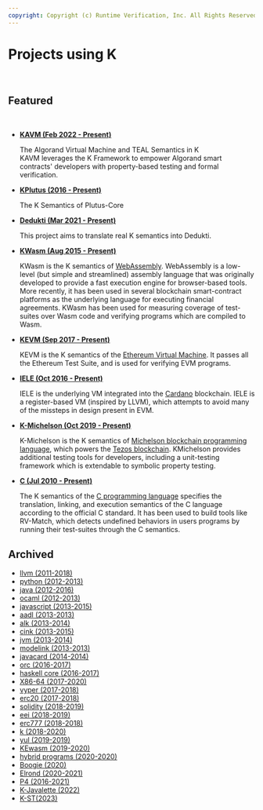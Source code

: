 ```yaml
---
copyright: Copyright (c) Runtime Verification, Inc. All Rights Reserved.
---
```


# Projects using K

<br>

## Featured

<br>

- **[KAVM (Feb 2022 - Present)](https://github.com/runtimeverification/avm-semantics)**

  The Algorand Virtual Machine and TEAL Semantics in K\
  KAVM leverages the K Framework to empower Algorand smart contracts' developers
  with property-based testing and formal verification.

- **[KPlutus (2016 - Present)](https://github.com/runtimeverification/plutus-core-semantics)**

  The K Semantics of Plutus-Core

- **[Dedukti (Mar 2021 - Present)](https://gitlab.com/semantiko/K-semantics)**

  This project aims to translate real K semantics into Dedukti.

- **[KWasm (Aug 2015 - Present)](https://github.com/kframework/wasm-semantics)**

  KWasm is the K semantics of [WebAssembly](https://webassembly.github.io/spec/).
  WebAssembly is a low-level (but simple and streamlined) assembly language that was originally developed to provide a fast execution engine for browser-based tools.
  More recently, it has been used in several blockchain smart-contract platforms as the underlying language for executing financial agreements.
  KWasm has been used for measuring coverage of test-suites over Wasm code and verifying programs which are compiled to Wasm.

- **[KEVM (Sep 2017 - Present)](https://jellopaper.org/)**

  KEVM is the K semantics of the [Ethereum Virtual Machine](https://ethereum.org/en/developers/docs/evm/).
  It passes all the Ethereum Test Suite, and is used for verifying EVM programs.

- **[IELE (Oct 2016 - Present)](https://ielelang.org/)**

  IELE is the underlying VM integrated into the [Cardano](https://cardano.org/) blockchain.
  IELE is a register-based VM (inspired by LLVM), which attempts to avoid many of the missteps in design present in EVM.

- **[K-Michelson (Oct 2019 - Present)](https://runtimeverification.github.io/michelson-semantics)**

  K-Michelson is the K semantics of [Michelson blockchain programming language](https://www.michelson.org/), which powers the [Tezos blockchain](https://tezos.com/).
  KMichelson provides additional testing tools for developers, including a unit-testing framework which is extendable to symbolic property testing.

- **[C (Jul 2010 - Present)](https://github.com/kframework/c-semantics)**

  The K semantics of the [C programming language](<https://en.wikipedia.org/wiki/C_(programming_language)>) specifies the translation, linking, and execution semantics of the C language according to the official C standard.
  It has been used to build tools like RV-Match, which detects undefined behaviors in users programs by running their test-suites through the C semantics.

## Archived

- [llvm (2011-2018)](https://github.com/kframework/llvm-semantics)
- [python (2012-2013)](https://github.com/kframework/python-semantics)
- [java (2012-2016)](https://github.com/kframework/java-semantics)
- [ocaml (2012-2013)](https://github.com/kframework/ocaml-semantics)
- [javascript (2013-2015)](https://github.com/kframework/javascript-semantics)
- [aadl (2013-2013)](https://github.com/kframework/aadl-semantics)
- [alk (2013-2014)](https://github.com/kframework/alk-semantics)
- [cink (2013-2015)](https://github.com/kframework/cink-semantics)
- [jvm (2013-2014)](https://github.com/kframework/jvm-semantics)
- [modelink (2013-2013)](https://github.com/kframework/modelink-semantics)
- [javacard (2014-2014)](https://github.com/kframework/javacard-semantics)
- [orc (2016-2017)](https://github.com/kframework/orc-semantics)
- [haskell core (2016-2017)](https://github.com/kframework/haskell-core-semantics)
- [X86-64 (2017-2020)](https://github.com/kframework/X86-64-semantics)
- [vyper (2017-2018)](https://github.com/kframework/vyper-semantics)
- [erc20 (2017-2018)](https://github.com/runtimeverification/erc20-semantics)
- [solidity (2018-2019)](https://github.com/kframework/solidity-semantics)
- [eei (2018-2019)](https://github.com/kframework/eei-semantics)
- [erc777 (2018-2018)](https://github.com/runtimeverification/erc777-semantics)
- [k (2018-2020)](https://github.com/kframework/k-in-k)
- [yul (2019-2019)](https://github.com/ethereum/yul-semantics)
- [KEwasm (2019-2020)](https://github.com/kframework/ewasm-semantics)
- [hybrid programs (2020-2020)](https://github.com/Formal-Systems-Laboratory/hybrid-programs-semantics)
- [Boogie (2020)](https://github.com/kframework/boogie-semantics)
- [Elrond (2020-2021)](https://github.com/runtimeverification/elrond-semantics)
- [P4 (2016-2021)](https://github.com/kframework/p4-semantics)
- [K-Javalette (2022)](https://github.com/bbyalcinkaya/k-javalette)
- [K-ST(2023)](https://github.com/wkyml/K-ST)
